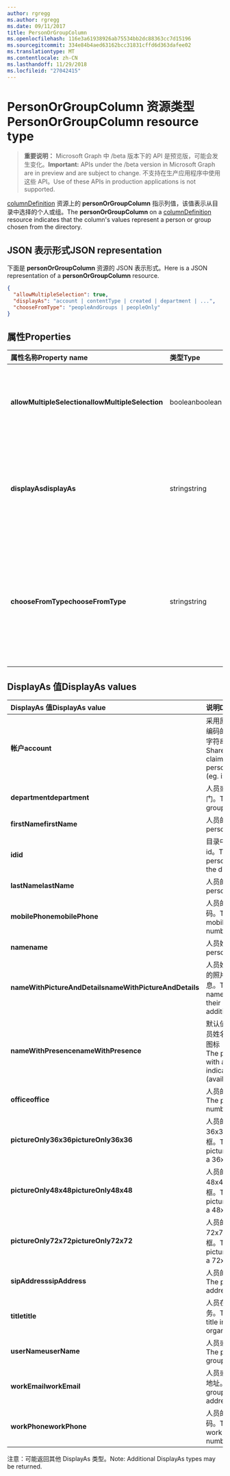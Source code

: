 ```yaml
---
author: rgregg
ms.author: rgregg
ms.date: 09/11/2017
title: PersonOrGroupColumn
ms.openlocfilehash: 116e3a61938926ab75534bb2dc88363cc7d15196
ms.sourcegitcommit: 334e84b4aed63162bcc31831cffd6d363dafee02
ms.translationtype: MT
ms.contentlocale: zh-CN
ms.lasthandoff: 11/29/2018
ms.locfileid: "27042415"
---
```

# <a name="personorgroupcolumn-resource-type"></a><span data-ttu-id="b3501-102">PersonOrGroupColumn 资源类型</span><span class="sxs-lookup"><span data-stu-id="b3501-102">PersonOrGroupColumn resource type</span></span>

> <span data-ttu-id="b3501-103">**重要说明：** Microsoft Graph 中 /beta 版本下的 API 是预览版，可能会发生变化。</span><span class="sxs-lookup"><span data-stu-id="b3501-103">**Important:** APIs under the /beta version in Microsoft Graph are in preview and are subject to change.</span></span> <span data-ttu-id="b3501-104">不支持在生产应用程序中使用这些 API。</span><span class="sxs-lookup"><span data-stu-id="b3501-104">Use of these APIs in production applications is not supported.</span></span>

<span data-ttu-id="b3501-105">[columnDefinition](columndefinition.md) 资源上的 **personOrGroupColumn** 指示列值，该值表示从目录中选择的个人或组。</span><span class="sxs-lookup"><span data-stu-id="b3501-105">The **personOrGroupColumn** on a [columnDefinition](columndefinition.md) resource indicates that the column's values represent a person or group chosen from the directory.</span></span>

## <a name="json-representation"></a><span data-ttu-id="b3501-106">JSON 表示形式</span><span class="sxs-lookup"><span data-stu-id="b3501-106">JSON representation</span></span>

<span data-ttu-id="b3501-107">下面是 **personOrGroupColumn** 资源的 JSON 表示形式。</span><span class="sxs-lookup"><span data-stu-id="b3501-107">Here is a JSON representation of a **personOrGroupColumn** resource.</span></span>
<!-- { "blockType": "resource", "@type": "microsoft.graph.personOrGroupColumn", "@property.aka": "chooseFromType=format" } -->

```json
{
  "allowMultipleSelection": true,
  "displayAs": "account | contentType | created | department | ...",
  "chooseFromType": "peopleAndGroups | peopleOnly"
}
```

## <a name="properties"></a><span data-ttu-id="b3501-108">属性</span><span class="sxs-lookup"><span data-stu-id="b3501-108">Properties</span></span>

| <span data-ttu-id="b3501-109">属性名称</span><span class="sxs-lookup"><span data-stu-id="b3501-109">Property name</span></span>              | <span data-ttu-id="b3501-110">类型</span><span class="sxs-lookup"><span data-stu-id="b3501-110">Type</span></span>    | <span data-ttu-id="b3501-111">说明</span><span class="sxs-lookup"><span data-stu-id="b3501-111">Description</span></span>
|:---------------------------|:--------|:--------------------------------------
| <span data-ttu-id="b3501-112">**allowMultipleSelection**</span><span class="sxs-lookup"><span data-stu-id="b3501-112">**allowMultipleSelection**</span></span> | <span data-ttu-id="b3501-113">boolean</span><span class="sxs-lookup"><span data-stu-id="b3501-113">boolean</span></span> | <span data-ttu-id="b3501-114">指示是否可以从源中选择多个值。</span><span class="sxs-lookup"><span data-stu-id="b3501-114">Indicates whether multiple values can be selected from the source.</span></span>
| <span data-ttu-id="b3501-115">**displayAs**</span><span class="sxs-lookup"><span data-stu-id="b3501-115">**displayAs**</span></span>              | <span data-ttu-id="b3501-116">string</span><span class="sxs-lookup"><span data-stu-id="b3501-116">string</span></span>  | <span data-ttu-id="b3501-117">如何显示有关所选个人或组的信息。</span><span class="sxs-lookup"><span data-stu-id="b3501-117">How to display the information about the person or group chosen.</span></span> <span data-ttu-id="b3501-118">请参阅下文。</span><span class="sxs-lookup"><span data-stu-id="b3501-118">See below.</span></span>
| <span data-ttu-id="b3501-119">**chooseFromType**</span><span class="sxs-lookup"><span data-stu-id="b3501-119">**chooseFromType**</span></span>         | <span data-ttu-id="b3501-120">string</span><span class="sxs-lookup"><span data-stu-id="b3501-120">string</span></span>  | <span data-ttu-id="b3501-121">是否允许仅选择人员，或同时选择人员和组。</span><span class="sxs-lookup"><span data-stu-id="b3501-121">Whether to allow selection of people only, or people and groups.</span></span> <span data-ttu-id="b3501-122">必须为 `peopleAndGroups` 或 `peopleOnly` 的其中一个。</span><span class="sxs-lookup"><span data-stu-id="b3501-122">Must be one of `peopleAndGroups` or `peopleOnly`.</span></span>

## <a name="displayas-values"></a><span data-ttu-id="b3501-123">DisplayAs 值</span><span class="sxs-lookup"><span data-stu-id="b3501-123">DisplayAs values</span></span>

| <span data-ttu-id="b3501-124">DisplayAs 值</span><span class="sxs-lookup"><span data-stu-id="b3501-124">DisplayAs value</span></span>               | <span data-ttu-id="b3501-125">说明</span><span class="sxs-lookup"><span data-stu-id="b3501-125">Description</span></span>
|:------------------------------|:-----------------------
| <span data-ttu-id="b3501-126">**帐户**</span><span class="sxs-lookup"><span data-stu-id="b3501-126">**account**</span></span>                   | <span data-ttu-id="b3501-127">采用原始 SharePoint 编码的人员或组声明字符串（如</span><span class="sxs-lookup"><span data-stu-id="b3501-127">The raw SharePoint encoded claim string for the person or group (eg.</span></span> <span data-ttu-id="b3501-128">i:0#.f</span><span class="sxs-lookup"><span data-stu-id="b3501-128">i:0#.f</span></span>|<span data-ttu-id="b3501-129">membership</span><span class="sxs-lookup"><span data-stu-id="b3501-129">membership</span></span>|<span data-ttu-id="b3501-130">jane@contoso.com)。</span><span class="sxs-lookup"><span data-stu-id="b3501-130">jane@contoso.com).</span></span>
| <span data-ttu-id="b3501-131">**department**</span><span class="sxs-lookup"><span data-stu-id="b3501-131">**department**</span></span>                | <span data-ttu-id="b3501-132">人员或组的所在部门。</span><span class="sxs-lookup"><span data-stu-id="b3501-132">The person or group's department.</span></span>
| <span data-ttu-id="b3501-133">**firstName**</span><span class="sxs-lookup"><span data-stu-id="b3501-133">**firstName**</span></span>                 | <span data-ttu-id="b3501-134">人员的名字。</span><span class="sxs-lookup"><span data-stu-id="b3501-134">The person's first name.</span></span>
| <span data-ttu-id="b3501-135">**id**</span><span class="sxs-lookup"><span data-stu-id="b3501-135">**id**</span></span>                        | <span data-ttu-id="b3501-136">目录中个人或组的 id。</span><span class="sxs-lookup"><span data-stu-id="b3501-136">The id of the person or group in the directory.</span></span>
| <span data-ttu-id="b3501-137">**lastName**</span><span class="sxs-lookup"><span data-stu-id="b3501-137">**lastName**</span></span>                  | <span data-ttu-id="b3501-138">人员的姓氏。</span><span class="sxs-lookup"><span data-stu-id="b3501-138">The person's last name.</span></span>
| <span data-ttu-id="b3501-139">**mobilePhone**</span><span class="sxs-lookup"><span data-stu-id="b3501-139">**mobilePhone**</span></span>               | <span data-ttu-id="b3501-140">人员的移动电话号码。</span><span class="sxs-lookup"><span data-stu-id="b3501-140">The person's mobile phone number.</span></span>
| <span data-ttu-id="b3501-141">**name**</span><span class="sxs-lookup"><span data-stu-id="b3501-141">**name**</span></span>                      | <span data-ttu-id="b3501-142">人员姓名。</span><span class="sxs-lookup"><span data-stu-id="b3501-142">The person's name.</span></span>
| <span data-ttu-id="b3501-143">**nameWithPictureAndDetails**</span><span class="sxs-lookup"><span data-stu-id="b3501-143">**nameWithPictureAndDetails**</span></span> | <span data-ttu-id="b3501-144">人员姓名，以及他们的照片和其他详细信息。</span><span class="sxs-lookup"><span data-stu-id="b3501-144">The person's name along with their picture and additional details.</span></span>
| <span data-ttu-id="b3501-145">**nameWithPresence**</span><span class="sxs-lookup"><span data-stu-id="b3501-145">**nameWithPresence**</span></span>          | <span data-ttu-id="b3501-146">默认值。</span><span class="sxs-lookup"><span data-stu-id="b3501-146">Default.</span></span> <span data-ttu-id="b3501-147">人员姓名和状态指示器图标（空闲/忙碌/等）</span><span class="sxs-lookup"><span data-stu-id="b3501-147">The person's name with a presence indicator icon (available/busy/etc.)</span></span>
| <span data-ttu-id="b3501-148">**office**</span><span class="sxs-lookup"><span data-stu-id="b3501-148">**office**</span></span>                    | <span data-ttu-id="b3501-149">人员的办公室电话。</span><span class="sxs-lookup"><span data-stu-id="b3501-149">The person's office number.</span></span>
| <span data-ttu-id="b3501-150">**pictureOnly36x36**</span><span class="sxs-lookup"><span data-stu-id="b3501-150">**pictureOnly36x36**</span></span>          | <span data-ttu-id="b3501-151">人员的照片，采用 36x36 像素的正方形框。</span><span class="sxs-lookup"><span data-stu-id="b3501-151">The person's picture, bounded by a 36x36 px square.</span></span>
| <span data-ttu-id="b3501-152">**pictureOnly48x48**</span><span class="sxs-lookup"><span data-stu-id="b3501-152">**pictureOnly48x48**</span></span>          | <span data-ttu-id="b3501-153">人员的照片，采用 48x48 像素的正方形框。</span><span class="sxs-lookup"><span data-stu-id="b3501-153">The person's picture, bounded by a 48x48 px square.</span></span>
| <span data-ttu-id="b3501-154">**pictureOnly72x72**</span><span class="sxs-lookup"><span data-stu-id="b3501-154">**pictureOnly72x72**</span></span>          | <span data-ttu-id="b3501-155">人员的照片，采用 72x72 像素的正方形框。</span><span class="sxs-lookup"><span data-stu-id="b3501-155">The person's picture, bounded by a 72x72 px square.</span></span>
| <span data-ttu-id="b3501-156">**sipAddress**</span><span class="sxs-lookup"><span data-stu-id="b3501-156">**sipAddress**</span></span>                | <span data-ttu-id="b3501-157">人员的 sip 地址。</span><span class="sxs-lookup"><span data-stu-id="b3501-157">The person's sip address.</span></span>
| <span data-ttu-id="b3501-158">**title**</span><span class="sxs-lookup"><span data-stu-id="b3501-158">**title**</span></span>                     | <span data-ttu-id="b3501-159">人员在组织中的职务。</span><span class="sxs-lookup"><span data-stu-id="b3501-159">The person's title in the organization.</span></span>
| <span data-ttu-id="b3501-160">**userName**</span><span class="sxs-lookup"><span data-stu-id="b3501-160">**userName**</span></span>                  | <span data-ttu-id="b3501-161">人员或组的用户名。</span><span class="sxs-lookup"><span data-stu-id="b3501-161">The person or group's user name.</span></span>
| <span data-ttu-id="b3501-162">**workEmail**</span><span class="sxs-lookup"><span data-stu-id="b3501-162">**workEmail**</span></span>                 | <span data-ttu-id="b3501-163">人员或组的电子邮件地址。</span><span class="sxs-lookup"><span data-stu-id="b3501-163">The person or group's email address.</span></span>
| <span data-ttu-id="b3501-164">**workPhone**</span><span class="sxs-lookup"><span data-stu-id="b3501-164">**workPhone**</span></span>                 | <span data-ttu-id="b3501-165">人员的工作电话号码。</span><span class="sxs-lookup"><span data-stu-id="b3501-165">The person's work phone number.</span></span>

<span data-ttu-id="b3501-166">注意：可能返回其他 DisplayAs 类型。</span><span class="sxs-lookup"><span data-stu-id="b3501-166">Note: Additional DisplayAs types may be returned.</span></span>

<!-- {
  "type": "#page.annotation",
  "description": "",
  "keywords": "",
  "section": "documentation",
  "tocPath": "Resources/PersonOrGroupColumn"
} -->
